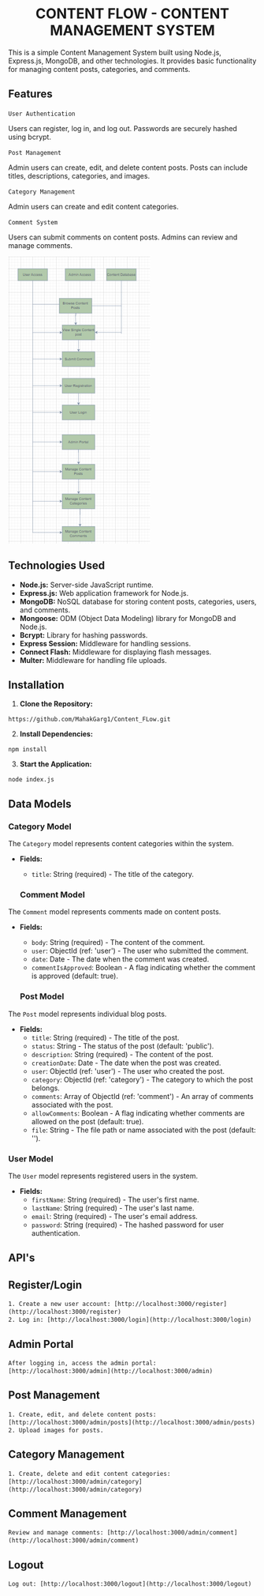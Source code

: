 <h1 align="center">CONTENT FLOW - CONTENT MANAGEMENT SYSTEM</h1>

This is a simple Content Management System built using Node.js, Express.js, MongoDB, and other technologies. It provides basic functionality for managing content posts, categories, and comments.

## Features

`User Authentication`

Users can register, log in, and log out. Passwords are securely hashed using bcrypt.

`Post Management`

Admin users can create, edit, and delete content posts. Posts can include titles, descriptions, categories, and images.

 `Category Management`

Admin users can create and edit content categories.

`Comment System`

Users can submit comments on content posts. Admins can review and manage comments.

![Alt text](<CMS Diagram.png>)

## Technologies Used

- **Node.js:** Server-side JavaScript runtime.
- **Express.js:** Web application framework for Node.js.
- **MongoDB:** NoSQL database for storing content posts, categories, users, and comments.
- **Mongoose:** ODM (Object Data Modeling) library for MongoDB and Node.js.
- **Bcrypt:** Library for hashing passwords.
- **Express Session:** Middleware for handling sessions.
- **Connect Flash:** Middleware for displaying flash messages.
- **Multer:** Middleware for handling file uploads.

## Installation

1. **Clone the Repository:**
```
https://github.com/MahakGarg1/Content_FLow.git
```

2. **Install Dependencies:**
```
npm install

```
3. **Start the Application:**
```
node index.js
```
## Data Models

### Category Model

The `Category` model represents content categories within the system.

- **Fields:**
  - `title`: String (required) - The title of the category.

  ### Comment Model

The `Comment` model represents comments made on content posts.

- **Fields:**
  - `body`: String (required) - The content of the comment.
  - `user`: ObjectId (ref: 'user') - The user who submitted the comment.
  - `date`: Date - The date when the comment was created.
  - `commentIsApproved`: Boolean - A flag indicating whether the comment is approved (default: true).

  ### Post Model

The `Post` model represents individual blog posts.

- **Fields:**
  - `title`: String (required) - The title of the post.
  - `status`: String - The status of the post (default: 'public').
  - `description`: String (required) - The content of the post.
  - `creationDate`: Date - The date when the post was created.
  - `user`: ObjectId (ref: 'user') - The user who created the post.
  - `category`: ObjectId (ref: 'category') - The category to which the post belongs.
  - `comments`: Array of ObjectId (ref: 'comment') - An array of comments associated with the post.
  - `allowComments`: Boolean - A flag indicating whether comments are allowed on the post (default: true).
  - `file`: String - The file path or name associated with the post (default: '').

### User Model

The `User` model represents registered users in the system.

- **Fields:**
  - `firstName`: String (required) - The user's first name.
  - `lastName`: String (required) - The user's last name.
  - `email`: String (required) - The user's email address.
  - `password`: String (required) - The hashed password for user authentication.

## API's

## Register/Login
```
1. Create a new user account: [http://localhost:3000/register](http://localhost:3000/register)
2. Log in: [http://localhost:3000/login](http://localhost:3000/login)
```

## Admin Portal
```
After logging in, access the admin portal: [http://localhost:3000/admin](http://localhost:3000/admin)
```
## Post Management
```
1. Create, edit, and delete content posts: [http://localhost:3000/admin/posts](http://localhost:3000/admin/posts)
2. Upload images for posts.
```
## Category Management
```
1. Create, delete and edit content categories: [http://localhost:3000/admin/category](http://localhost:3000/admin/category)
```
## Comment Management
```
Review and manage comments: [http://localhost:3000/admin/comment](http://localhost:3000/admin/comment)
```

## Logout
```
Log out: [http://localhost:3000/logout](http://localhost:3000/logout)
```